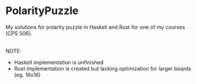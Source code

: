 # PolarityPuzzle
My solutions for polarity puzzle in Haskell and Rust for one of my courses (CPS 506).  
<br>

NOTE:
+ Haskell implementation is unfinished
+ Rust implementation is created but lacking optimization for larger boards (eg. 16x16)
